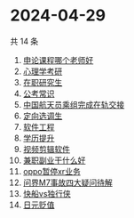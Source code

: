 # 2024-04-29

共 14 条

<!-- BEGIN ZHIHUSEARCH -->
<!-- 最后更新时间 Mon Apr 29 2024 17:11:53 GMT+0800 (China Standard Time) -->
1. [申论课程哪个老师好](https://www.zhihu.com/search?q=申论课程哪个老师好)
1. [心理学考研](https://www.zhihu.com/search?q=心理学考研)
1. [在职研究生](https://www.zhihu.com/search?q=在职研究生)
1. [公考常识](https://www.zhihu.com/search?q=公考常识)
1. [中国航天员乘组完成在轨交接](https://www.zhihu.com/search?q=中国航天员乘组完成在轨交接)
1. [定向选调生](https://www.zhihu.com/search?q=定向选调生)
1. [软件工程](https://www.zhihu.com/search?q=软件工程)
1. [学历提升](https://www.zhihu.com/search?q=学历提升)
1. [视频剪辑软件](https://www.zhihu.com/search?q=视频剪辑软件)
1. [兼职副业干什么好](https://www.zhihu.com/search?q=兼职副业干什么好)
1. [oppo暂停xr业务](https://www.zhihu.com/search?q=oppo暂停xr业务)
1. [问界M7事故四大疑问待解](https://www.zhihu.com/search?q=问界M7事故四大疑问待解)
1. [快船vs独行侠](https://www.zhihu.com/search?q=快船vs独行侠)
1. [日元贬值](https://www.zhihu.com/search?q=日元贬值)
<!-- END ZHIHUSEARCH -->
